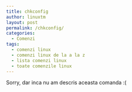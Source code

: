 ```yaml
---
title: chkconfig
author: linuxtm
layout: post
permalink: /chkconfig/
categories:
  - Comenzi
tags:
  - comenzi linux
  - comenzi linux de la a la z
  - lista comenzi linux
  - toate comenzile linux
---
```

Sorry, dar inca nu am descris aceasta comanda :(